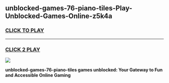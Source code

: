 
## unblocked-games-76-piano-tiles-Play-Unblocked-Games-Online-z5k4a
<h3>
<a href="https://premium76.site?title=unblocked-games-76-piano-tiles&ref=24A">CLICK TO PLAY</a></h3>
<hr>

<h3>
<a href="https://premium76.site?title=unblocked-games-76-piano-tiles&ref=24A">CLICK 2 PLAY</a>
  
</h3>

<a href="https://premium76.site?title=unblocked-games-76-piano-tiles&ref=24A"><img src="https://clearcache.store/games.png"></a>


**unblocked-games-76-piano-tiles games unblocked: Your Gateway to Fun and Accessible Online Gaming**
